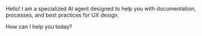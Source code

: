 Hello! I am a specialized AI agent designed to help you with documentation, processes, and best practices for UX design.

How can I help you today?